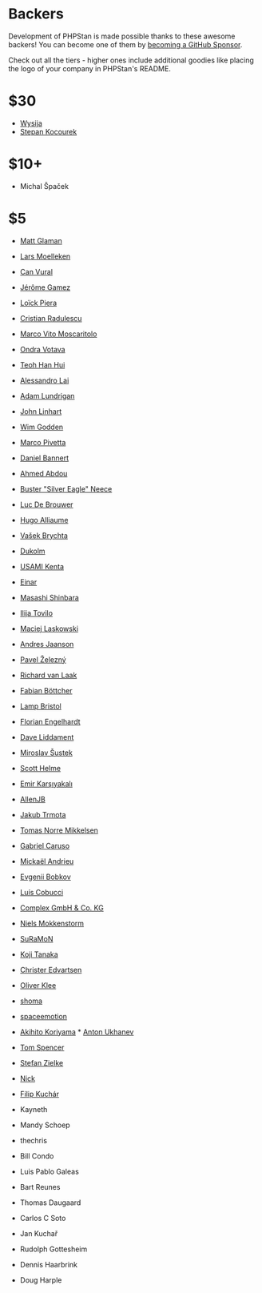 # Backers

Development of PHPStan is made possible thanks to these awesome backers!
You can become one of them by [becoming a GitHub Sponsor](https://github.com/sponsors/ondrejmirtes/).

Check out all the tiers - higher ones include additional goodies like placing
the logo of your company in PHPStan's README.

# $30

* [Wysija](https://github.com/Wysija)
* [Stepan Kocourek](https://github.com/stpnkcrk)

# $10+

* Michal Špaček

# $5

* [Matt Glaman](https://github.com/mglaman)
* [Lars Moelleken](https://github.com/voku)
* [Can Vural](https://github.com/canvural)
* [Jérôme Gamez](https://github.com/jeromegamez)
* [Loïck Piera](https://github.com/pyrech)
* [Cristian Radulescu](https://github.com/cristianradulescu)
* [Marco Vito Moscaritolo](https://github.com/mavimo)
* [Ondra Votava](https://github.com/ondraondra81)
* [Teoh Han Hui](https://github.com/teohhanhui)
* [Alessandro Lai](https://github.com/Jean85)
* [Adam Lundrigan](https://github.com/adamlundrigan)
* [John Linhart](https://github.com/escopecz)
* [Wim Godden](https://github.com/wimg)
* [Marco Pivetta](https://github.com/Ocramius)
* [Daniel Bannert](https://github.com/prisis)
* [Ahmed Abdou](https://github.com/amaabdou)
* [Buster "Silver Eagle" Neece](https://github.com/SlvrEagle23)
* [Luc De Brouwer](https://github.com/ldebrouwer)
* [Hugo Alliaume](https://github.com/Kocal)
* [Vašek Brychta](https://github.com/vasek-b)
* [Dukolm](https://github.com/Dukolm)
* [USAMI Kenta](https://github.com/zonuexe)
* [Einar](https://github.com/eigan)
* [Masashi Shinbara](https://github.com/shin1x1)
* [Ilija Tovilo](https://github.com/iluuu1994)
* [Maciej Laskowski](https://github.com/maciej-laskowski)
* [Andres Jaanson](https://github.com/ANZI999)
* [Pavel Železný](https://github.com/zeleznypa)
* [Richard van Laak](https://github.com/rvanlaak)
* [Fabian Böttcher](https://github.com/Cakasim)
* [Lamp Bristol](https://github.com/lampbristolteam)
* [Florian Engelhardt](https://github.com/flow-control)
* [Dave Liddament](https://github.com/DaveLiddament)
* [Miroslav Šustek](https://github.com/sustmi)
* [Scott Helme](https://github.com/ScottHelme)
* [Emir Karşıyakalı](https://github.com/emir)
* [AllenJB](https://github.com/AllenJB)
* [Jakub Trmota](https://github.com/forrest79)
* [Tomas Norre Mikkelsen](https://github.com/tomasnorre)
* [Gabriel Caruso](https://github.com/carusogabriel)
* [Mickaël Andrieu](https://github.com/mickaelandrieu)
* [Evgenii Bobkov](https://github.com/esbobkov)
* [Luís Cobucci](https://github.com/lcobucci)
* [Complex GmbH & Co. KG](https://github.com/complexgmbh)
* [Niels Mokkenstorm](https://github.com/nmokkenstorm)
* [SuRaMoN](https://github.com/SuRaMoN)
* [Koji Tanaka](https://github.com/tenkoma)
* [Christer Edvartsen](https://github.com/christeredvartsen)
* [Oliver Klee](https://github.com/oliverklee)
* [shoma](https://github.com/shoma)
* [spaceemotion](https://github.com/spaceemotion)
* [Akihito Koriyama](https://github.com/koriym)
* [Anton Ukhanev](https://github.com/XedinUnknown)
* [Tom Spencer](https://github.com/tspencer244)
* [Stefan Zielke](https://github.com/stefanzielke)
* [Nick](https://github.com/nick-zh)
* [Filip Kuchár](https://github.com/Mistrfilda)

* Kayneth
* Mandy Schoep
* thechris
* Bill Condo
* Luis Pablo Galeas
* Bart Reunes
* Thomas Daugaard
* Carlos C Soto
* Jan Kuchař
* Rudolph Gottesheim
* Dennis Haarbrink
* Doug Harple
